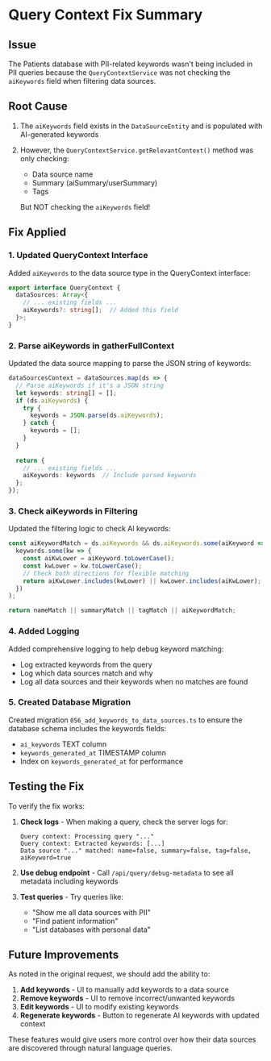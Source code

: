 # Query Context Fix Summary

## Issue
The Patients database with PII-related keywords wasn't being included in PII queries because the `QueryContextService` was not checking the `aiKeywords` field when filtering data sources.

## Root Cause
1. The `aiKeywords` field exists in the `DataSourceEntity` and is populated with AI-generated keywords
2. However, the `QueryContextService.getRelevantContext()` method was only checking:
   - Data source name
   - Summary (aiSummary/userSummary)
   - Tags
   
   But NOT checking the `aiKeywords` field!

## Fix Applied

### 1. Updated QueryContext Interface
Added `aiKeywords` to the data source type in the QueryContext interface:
```typescript
export interface QueryContext {
  dataSources: Array<{
    // ... existing fields ...
    aiKeywords?: string[];  // Added this field
  }>;
}
```

### 2. Parse aiKeywords in gatherFullContext
Updated the data source mapping to parse the JSON string of keywords:
```typescript
dataSourcesContext = dataSources.map(ds => {
  // Parse aiKeywords if it's a JSON string
  let keywords: string[] = [];
  if (ds.aiKeywords) {
    try {
      keywords = JSON.parse(ds.aiKeywords);
    } catch {
      keywords = [];
    }
  }
  
  return {
    // ... existing fields ...
    aiKeywords: keywords  // Include parsed keywords
  };
});
```

### 3. Check aiKeywords in Filtering
Updated the filtering logic to check AI keywords:
```typescript
const aiKeywordMatch = ds.aiKeywords && ds.aiKeywords.some(aiKeyword => 
  keywords.some(kw => {
    const aiKwLower = aiKeyword.toLowerCase();
    const kwLower = kw.toLowerCase();
    // Check both directions for flexible matching
    return aiKwLower.includes(kwLower) || kwLower.includes(aiKwLower);
  })
);

return nameMatch || summaryMatch || tagMatch || aiKeywordMatch;
```

### 4. Added Logging
Added comprehensive logging to help debug keyword matching:
- Log extracted keywords from the query
- Log which data sources match and why
- Log all data sources and their keywords when no matches are found

### 5. Created Database Migration
Created migration `056_add_keywords_to_data_sources.ts` to ensure the database schema includes the keywords fields:
- `ai_keywords` TEXT column
- `keywords_generated_at` TIMESTAMP column
- Index on `keywords_generated_at` for performance

## Testing the Fix

To verify the fix works:

1. **Check logs** - When making a query, check the server logs for:
   ```
   Query context: Processing query "..."
   Query context: Extracted keywords: [...]
   Data source "..." matched: name=false, summary=false, tag=false, aiKeyword=true
   ```

2. **Use debug endpoint** - Call `/api/query/debug-metadata` to see all metadata including keywords

3. **Test queries** - Try queries like:
   - "Show me all data sources with PII"
   - "Find patient information"
   - "List databases with personal data"

## Future Improvements

As noted in the original request, we should add the ability to:
1. **Add keywords** - UI to manually add keywords to a data source
2. **Remove keywords** - UI to remove incorrect/unwanted keywords
3. **Edit keywords** - UI to modify existing keywords
4. **Regenerate keywords** - Button to regenerate AI keywords with updated context

These features would give users more control over how their data sources are discovered through natural language queries.